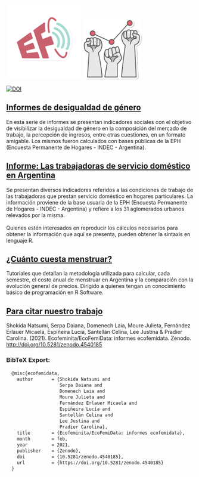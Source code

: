 

<img src="img/Logos EcoFeminita-03.png" width="200">     <img src="img/Ecofemidata.png" width="160">

[![DOI](https://zenodo.org/badge/235862458.svg)](https://zenodo.org/badge/latestdoi/235862458)




## [Informes de desigualdad de género](informe_desigualdad_genero)

En esta serie de informes se presentan indicadores sociales con el objetivo de visibilizar la desigualdad de género en la composición del mercado de trabajo, la percepción de ingresos, entre otras cuestiones, en un formato amigable. Los mismos fueron calculados con bases públicas de la EPH (Encuesta Permanente de Hogares - INDEC - Argentina). 

## [Informe: Las trabajadoras de servicio doméstico en Argentina](informe_servicio_domestico)

Se presentan diversos indicadores referidos a las condiciones de trabajo de las trabajadoras que prestan servicio doméstico en hogares particulares. La información proviene de la base usuaria de la EPH (Encuesta Permanente de Hogares - INDEC - Argentina) y refiere a los 31 aglomerados urbanos relevados por la misma.
<br><br>
Quienes estén interesados en reproducir los cálculos necesarios para obtener la información que aquí se presenta, pueden obtener la sintaxis en lenguaje R.

## [¿Cuánto cuesta menstruar?](MenstruAccion)

Tutoriales que detallan la metodología utilizada para calcular, cada semestre, el costo anual de menstruar en Argentina y la comparación con la evolución general de precios. Dirigido a quienes tengan un conocimiento básico de programación en R Software.


## [Para citar nuestro trabajo](http://doi.org/10.5281/zenodo.4540185)

Shokida Natsumi, Serpa Daiana, Domenech Laia, Moure Julieta, Fernández Erlauer Micaela, Espiñeira Lucía, Santellán Celina, Lee Justina & Pradier Carolina. (2021). Ecofeminita/EcoFemiData: informes ecofemidata. Zenodo.  http://doi.org/10.5281/zenodo.4540185

### BibTeX Export:

      @misc{ecofemidata,
        author       = {Shokida Natsumi and
                        Serpa Daiana and
                        Domenech Laia and
                        Moure Julieta and
                        Fernández Erlauer Micaela and
                        Espiñeira Lucía and
                        Santellán Celina and
                        Lee Justina and
                        Pradier Carolina},
        title        = {Ecofeminita/EcoFemiData: informes ecofemidata},
        month        = feb,
        year         = 2021,
        publisher    = {Zenodo},
        doi          = {10.5281/zenodo.4540185},
        url          = {https://doi.org/10.5281/zenodo.4540185}
      }
